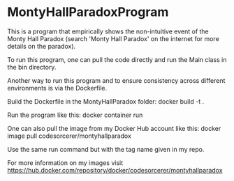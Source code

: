 # MontyHallParadoxProgram
This is a program that empirically shows the non-intuitive event of the Monty Hall Paradox (search 'Monty Hall Paradox' on the internet for more details on the paradox).

To run this program, one can pull the code directly and run the Main class in the bin directory.

Another way to run this program and to ensure consistency across different environments is via the Dockerfile.

Build the Dockerfile in the MontyHallParadox folder:
docker build -t <tag-name> .

Run the program like this:
docker container run <tag-name>
  
One can also pull the image from my Docker Hub account like this:
docker image pull codesorcerer/montyhallparadox

Use the same run command but with the tag name given in my repo.

For more information on my images visit https://hub.docker.com/repository/docker/codesorcerer/montyhallparadox
